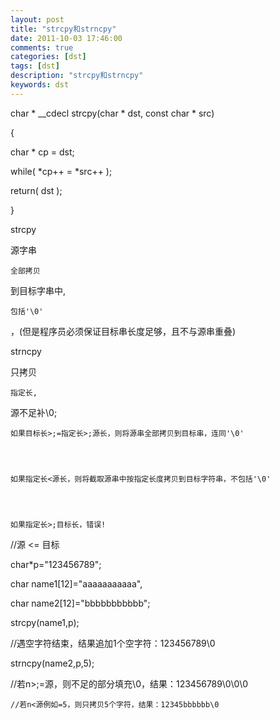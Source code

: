 ```yaml
---
layout: post
title: "strcpy和strncpy"
date: 2011-10-03 17:46:00 
comments: true
categories: [dst]
tags: [dst]
description: "strcpy和strncpy"
keywords: dst
---
```



 
 
 
  char * __cdecl strcpy(char * dst, const char * src)
 
 
  {
 
 
  char * cp = dst;
 
 
  while( *cp++ = *src++ );
 
 
  return( dst );
 
 
  }
 
 
  
  
 
 
 
 
 
 
  strcpy
 
 
 
 
 
 
  
   源字串
   
    全部拷贝
   
   到目标字串中,
   
    包括'\0'
   
   ，(但是程序员必须保证目标串长度足够，且不与源串重叠)
  
 
 
 
 
 
 
  strncpy
 
 
  
   只拷贝
   
    指定长,
   
   源不足补\0;
  
 
 
  
   
    如果目标长>;=指定长>;源长，则将源串全部拷贝到目标串，连同'\0'
   
  
  
   
    如果指定长<源长，则将截取源串中按指定长度拷贝到目标字符串，不包括'\0'
   
  
  
   
    如果指定长>;目标长，错误!
   
  
 
 
  
   
   
  
  
   
   
  
  
   //源 <= 目标
  
  
   char*p="123456789";
  
 
 
  
  
  
   char name1[12]="aaaaaaaaaaa",
  
  
   char name2[12]="bbbbbbbbbbb";
  
  
   strcpy(name1,p);
  
  
   //遇空字符结束，结果追加1个空字符：123456789\0
  
  
   strncpy(name2,p,5);
  
  
   //若n>;=源，则不足的部分填充\0，结果：123456789\0\0\0
   
    //若n<源例如=5，则只拷贝5个字符，结果：12345bbbbbb\0
   
  
  
  
 
 
 
 
 
 
 
 
 


